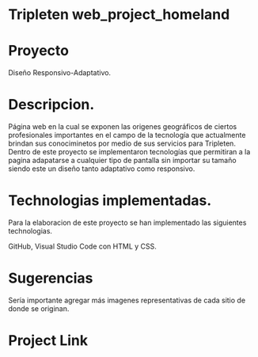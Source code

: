 # Tripleten web_project_homeland

# Proyecto

Diseño Responsivo-Adaptativo.

# Descripcion.

Página web en la cual se exponen las origenes geográficos de ciertos profesionales importantes en el campo de la tecnología que actualmente brindan sus conociminetos por medio de sus servicios para Tripleten. Dentro de este proyecto se implementaron tecnologías que permitiran a la pagina adapatarse a cualquier tipo de pantalla sin importar su tamaño siendo este un diseño tanto adaptativo como responsivo. 


# Technologias implementadas.

Para la elaboracion de este proyecto se han implementado las siguientes technologias.

GitHub, Visual Studio Code con HTML y CSS.


# Sugerencias

Sería importante agregar más imagenes representativas de cada sitio de donde se originan. 

# Project Link
